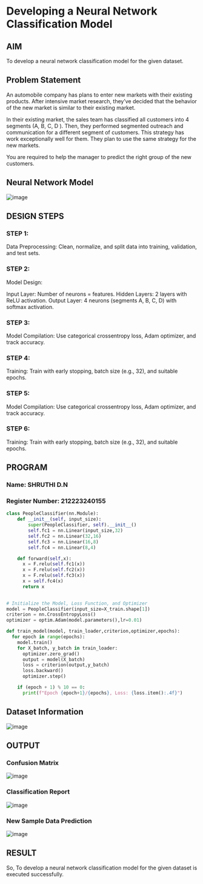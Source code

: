 # Developing a Neural Network Classification Model

## AIM

To develop a neural network classification model for the given dataset.

## Problem Statement

An automobile company has plans to enter new markets with their existing products. After intensive market research, they’ve decided that the behavior of the new market is similar to their existing market.

In their existing market, the sales team has classified all customers into 4 segments (A, B, C, D ). Then, they performed segmented outreach and communication for a different segment of customers. This strategy has work exceptionally well for them. They plan to use the same strategy for the new markets.

You are required to help the manager to predict the right group of the new customers.

## Neural Network Model
![image](https://github.com/user-attachments/assets/b8604a91-d368-4420-95cf-25e41032c977)


## DESIGN STEPS

### STEP 1:
Data Preprocessing: Clean, normalize, and split data into training, validation, and test sets.

### STEP 2:
Model Design:

Input Layer: Number of neurons = features. Hidden Layers: 2 layers with ReLU activation. Output Layer: 4 neurons (segments A, B, C, D) with softmax activation.
### STEP 3:
Model Compilation: Use categorical crossentropy loss, Adam optimizer, and track accuracy.
### STEP 4:
Training: Train with early stopping, batch size (e.g., 32), and suitable epochs.

### STEP 5:
Model Compilation: Use categorical crossentropy loss, Adam optimizer, and track accuracy.

### STEP 6:
Training: Train with early stopping, batch size (e.g., 32), and suitable epochs.

## PROGRAM

### Name: SHRUTHI D.N 
### Register Number: 212223240155

```python
class PeopleClassifier(nn.Module):
    def __init__(self, input_size):
        super(PeopleClassifier, self).__init__()
        self.fc1 = nn.Linear(input_size,32)
        self.fc2 = nn.Linear(32,16)
        self.fc3 = nn.Linear(16,8)
        self.fc4 = nn.Linear(8,4)

    def forward(self,x):
      x = F.relu(self.fc1(x))
      x = F.relu(self.fc2(x))
      x = F.relu(self.fc3(x))
      x = self.fc4(x)
      return x
        

```
```python
# Initialize the Model, Loss Function, and Optimizer
model = PeopleClassifier(input_size=X_train.shape[1])
criterion = nn.CrossEntropyLoss()
optimizer = optim.Adam(model.parameters(),lr=0.01)

```
```python
def train_model(model, train_loader,criterion,optimizer,epochs):
  for epoch in range(epochs):
    model.train()
    for X_batch, y_batch in train_loader:
      optimizer.zero_grad()
      output = model(X_batch)
      loss = criterion(output,y_batch)
      loss.backward()
      optimizer.step()

    if (epoch + 1) % 10 == 0:
      print(f"Epoch {epoch+1}/{epochs}, Loss: {loss.item():.4f}")
```



## Dataset Information
![image](https://github.com/user-attachments/assets/fd16070e-ea3d-4694-b796-1861f5967abd)


## OUTPUT

### Confusion Matrix
![image](https://github.com/user-attachments/assets/b9d0b7b1-dc03-481a-b4ae-4f97c9cf9066)



### Classification Report
![image](https://github.com/user-attachments/assets/703bd117-6530-48a5-8eaa-6cf03086c42c)



### New Sample Data Prediction
![image](https://github.com/user-attachments/assets/32c21ad5-384a-4626-9bcb-0efc527540c5)


## RESULT
So, To develop a neural network classification model for the given dataset is executed successfully.
